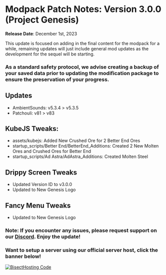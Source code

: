 # Modpack Patch Notes: Version 3.0.0 (Project Genesis)
**Release Date**: December 1st, 2023

This update is focused on adding in the final content for the modpack for a while, remaining updates will just include general mod updates as the development for the sequel will be starting.
### As a standard safety protocol, we advise creating a backup of your saved data prior to updating the modification package to ensure the preservation of your progress.
## Updates
- AmbientSounds: v5.3.4 > v5.3.5
- Patchouli: v81 > v83
## KubeJS Tweaks:
- assets/kubejs: Added New Crushed Ore for 2 Better End Ores
- startup_scripts/Better End/BetterEnd_Additions: Created 2 New Molten Ores and Crushed Ores for Better End
- startup_scripts/Ad Astra/AdAstra_Additions: Created Molten Steel
## Drippy Screen Tweaks
- Updated Version ID to v3.0.0
- Updated to New Genesis Logo
## Fancy Menu Tweaks
- Updated to New Genesis Logo
### Note: If you encounter any issues, please request support on our [Discord](https://discord.gg/quenZthXgy). Enjoy the update!
### Want to setup a server using our official server host, click the banner below!
[![BisectHosting Code](https://raw.githubusercontent.com/M0nkeyPr0grammer/Landscapes-Reimagined/main/BH_Landscape_Reimagined.png)](https://bisecthosting.com/M0nkeyPr0grammer?r=modrinth+chanelog)